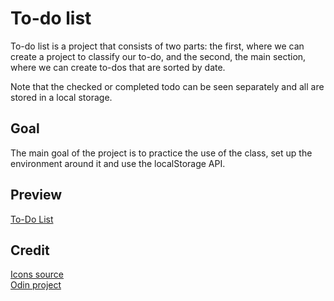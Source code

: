 # To-do list
To-do list is a project that consists of two parts: the first, where we can create a project to classify our to-do, and the second, the main section, where we can create to-dos that are sorted by date.

Note that the checked or completed todo can be seen separately and all are stored in a local storage.

## Goal
The main goal of the project is to practice the use of the class, set up the environment around it and use the localStorage API.

## Preview
[To-Do List](https://haveadream1.github.io/to-do-list/)  

## Credit
[Icons source](https://www.figma.com/design/R2uuGTAjvoJnjHJ1y8CP1p/Free-Universal-Icons-(Community)?node-id=0-1&t=OcbEsOGLsbmpp0Va-1)    
[Odin project](https://www.theodinproject.com/)

